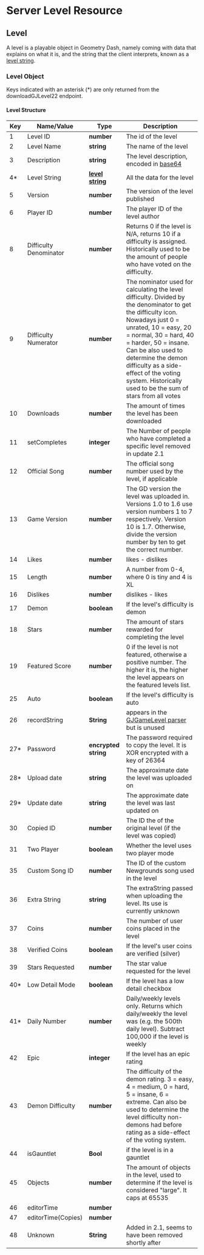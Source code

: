 # Server Level Resource

## Level

A level is a playable object in Geometry Dash, namely coming with data that explains on what it is, and the string that the client interprets, known as a [level string](/topics/levelstring_encoding_decoding).

### Level Object

Keys indicated with an asterisk (\*) are only returned from the downloadGJLevel22 endpoint.

#### Level Structure

| Key | Name/Value                | Type                                         | Description                                                              
|-----|---------------------------|----------------------------------------------|--------------------------------------------------------------------------
| 1   | Level ID                  | **number**                                   | The id of the level                                                      
| 2   | Level Name                | **string**                                   | The name of the level                                                    
| 3   | Description               | **string**                                   | The level description, encoded in [base64](/topics/encryption/base64.md) 
| 4*  | Level String              | **[level string](/topics/levelstring_encoding_decoding)**| All the data for the level                               
| 5   | Version                   | **number**                                   | The version of the level published                                       
| 6   | Player ID                 | **number**                                   | The player ID of the level author
| 8   | Difficulty Denominator    | **number**                                   | Returns 0 if the level is N/A, returns 10 if a difficulty is assigned. Historically used to be the amount of people who have voted on the difficulty.
| 9   | Difficulty Numerator      | **number**                                   | The nominator used for calculating the level difficulty. Divided by the denominator to get the difficulty icon. Nowadays just 0 = unrated, 10 = easy, 20 = normal, 30 = hard, 40 = harder, 50 = insane. Can be also used to determine the demon difficulty as a side-effect of the voting system. Historically used to be the sum of stars from all votes |
| 10  | Downloads                 | **number**                                   | The amount of times the level has been downloaded                          
| 11  | setCompletes              | **integer**                                  | The Number of people who have completed a specific level removed in update 2.1
| 12  | Official Song             | **number**                                   | The official song number used by the level, if applicable         
| 13  | Game Version              | **number** 			                   	     | The GD version the level was uploaded in. Versions 1.0 to 1.6 use version numbers 1 to 7 respectively. Version 10 is 1.7. Otherwise, divide the version number by ten to get the correct number. 
| 14  | Likes                     | **number** 			                   	     | likes - dislikes |
| 15  | Length                    | **number** 			                   	     | A number from 0-4, where 0 is tiny and 4 is XL   |  
| 16  | Dislikes                  | **number**                                   | dislikes - likes |
| 17  | Demon                     | **boolean** 				                 | If the level's difficulty is demon    
| 18  | Stars                     | **number** 				                     | The amount of stars rewarded for completing the level
| 19  | Featured Score            | **number** 	                                 | 0 if the level is not featured, otherwise a positive number. The higher it is, the higher the level appears on the featured levels list. 
| 25  | Auto                      | **boolean** 				                 | If the level's difficulty is auto
| 26  | recordString              | **String**                                   | appears in the [GJGameLevel parser](https://media.discordapp.net/attachments/801840133355470888/809495354880950272/unknown.png) but is unused
| 27* | Password                  | **encrypted string** 	                     | The password required to copy the level. It is XOR encrypted with a key of 26364
| 28* | Upload date               | **string** 				                     | The approximate date the level was uploaded on 
| 29* | Update date               | **string** 				                     | The approximate date the level was last updated on 
| 30  | Copied ID                 | **number** 				                     | The ID the of the original level (if the level was copied)   
| 31  | Two Player                | **boolean** 				                 | Whether the level uses two player mode
| 35  | Custom Song ID            | **number** 				                     | The ID of the custom Newgrounds song used in the level    
| 36  | Extra String              | **string**                                   | The extraString passed when uploading the level. Its use is currently unknown
| 37  | Coins                     | **number** 				                     | The number of user coins placed in the level      
| 38  | Verified Coins            | **boolean** 				                 | If the level's user coins are verified (silver)
| 39  | Stars Requested           | **number** 				                     | The star value requested for the level     
| 40* | Low Detail Mode           | **boolean** 				                 | If the level has a low detail checkbox    
| 41* | Daily Number              | **number** 				                     | Daily/weekly levels only. Returns which daily/weekly the level was (e.g. the 500th daily level). Subtract 100,000 if the level is weekly
| 42  | Epic                      | **integer** 				                 | If the level has an epic rating    
| 43  | Demon Difficulty          | **number** 				                     | The difficulty of the demon rating. 3 = easy, 4 = medium, 0 = hard, 5 = insane, 6 = extreme. Can also be used to determine the level difficulty non-demons had before rating as a side-effect of the voting system.
| 44  | isGauntlet                | **Bool**                                     | if the level is in a gauntlet |
| 45  | Objects                   | **number** 				                     | The amount of objects in the level, used to determine if the level is considered "large". It caps at 65535     
| 46  | editorTime                | **number** 				                     | 
| 47  | editorTime(Copies)        | **number** 				                     | 
| 48  | Unknown                   | **String**                                   | Added in 2.1, seems to have been removed shortly after
